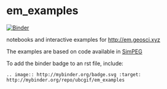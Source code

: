 # em_examples

[![Binder](http://mybinder.org/badge.svg)](http://mybinder.org/repo/ubcgif/em_examples)

notebooks and interactive examples for http://em.geosci.xyz

The examples are based on code available in [SimPEG](http://simpeg.xyz)

To add the binder badge to an rst file, include:

```
.. image:: http://mybinder.org/badge.svg :target: http://mybinder.org/repo/ubcgif/em_examples
```
